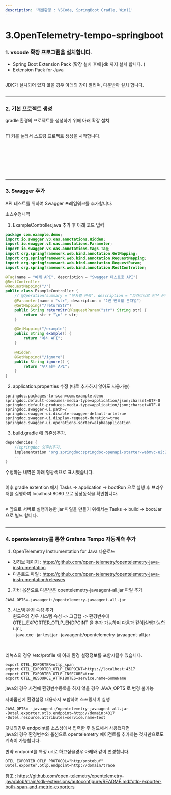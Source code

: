 ```yaml
---
description: '개발환경 : VSCode, SpringBoot Gradle, Win11'
---
```


# 3.OpenTelemetry-tempo-springboot

### 1. vscode 확장 프로그램을 설치합니다.

* Spring Boot Extension Pack (확장 설치 후에 jdk 까지 설치 합니다. )
* Extension Pack for Java

<figure><img src="../.gitbook/assets/sprintbootjava.png" alt=""><figcaption></figcaption></figure>

JDK가 설치되어 있지 않을 경우 아래의 창이 열리며, 다운받아 설치 합니다.&#x20;

<div data-full-width="false">

<figure><img src="../.gitbook/assets/jdk-install.png" alt=""><figcaption></figcaption></figure>

</div>

***

### 2. 기본 프로젝트 생성

gradle 환경의 프로젝트를 생성하기 위해 아래 확장 설치

<div align="left">

<figure><img src="../.gitbook/assets/extension-gradle-for-java.png" alt=""><figcaption></figcaption></figure>

</div>

F1 키를 눌러서 스프링 프로젝트 생성을 시작합니다.    &#x20;

<figure><img src="../.gitbook/assets/K-011.png" alt=""><figcaption></figcaption></figure>

<figure><img src="../.gitbook/assets/K-012.png" alt=""><figcaption></figcaption></figure>

<figure><img src="../.gitbook/assets/K-013.png" alt=""><figcaption></figcaption></figure>

<figure><img src="../.gitbook/assets/K-014.png" alt=""><figcaption></figcaption></figure>

<figure><img src="../.gitbook/assets/K-015.png" alt=""><figcaption></figcaption></figure>

<figure><img src="../.gitbook/assets/K-016.png" alt=""><figcaption></figcaption></figure>

<figure><img src="../.gitbook/assets/K-017.png" alt=""><figcaption></figcaption></figure>

<figure><img src="../.gitbook/assets/K-018.png" alt=""><figcaption></figcaption></figure>

***

### 3. Swagger 추가

API 테스트를 위하여 Swagger 프레임워크를 추가합니다.

소스수정내역

1. ExampleController.java 추가 후 아래 코드 입력

```java
package com.example.demo;
import io.swagger.v3.oas.annotations.Hidden;
import io.swagger.v3.oas.annotations.Parameter;
import io.swagger.v3.oas.annotations.tags.Tag;
import org.springframework.web.bind.annotation.GetMapping;
import org.springframework.web.bind.annotation.RequestMapping;
import org.springframework.web.bind.annotation.RequestParam;
import org.springframework.web.bind.annotation.RestController;

@Tag(name = "예제 API", description = "Swagger 테스트용 API")
@RestController
@RequestMapping("/")
public class ExampleController {
    // @Operation(summary = "문자열 반복", description = "파라미터로 받은 문자열을 2번 반복합니다.")
    @Parameter(name = "str", description = "2번 반복할 문자열")
    @GetMapping("/returnStr")
    public String returnStr(@RequestParam("str") String str) {
        return str + "\n" + str;
    }

    @GetMapping("/example")
    public String example() {
        return "예시 API";
    }

    @Hidden
    @GetMapping("/ignore")
    public String ignore() {
        return "무시되는 API";
    }
}
```

2. application.properties 수정 (따로 추가하지 않아도 사용가능)

```properties
springdoc.packages-to-scan=com.example.demo
springdoc.default-consumes-media-type=application/json;charset=UTF-8
springdoc.default-produces-media-type=application/json;charset=UTF-8
springdoc.swagger-ui.path=/
springdoc.swagger-ui.disable-swagger-default-url=true
springdoc.swagger-ui.display-request-duration=true
springdoc.swagger-ui.operations-sorter=alphaapplication
```

3. build.gradle 에 의존성추가.

```gradle
dependencies {
    //springdoc 의존성추가.
	implementation 'org.springdoc:springdoc-openapi-starter-webmvc-ui:2.0.2' 
	...
}
```

수정하는 내역은 아래 형광색으로 표시했습니다.

<figure><img src="../.gitbook/assets/gradle-swagger-springdoc-project-tree.png" alt=""><figcaption></figcaption></figure>

이후 gradle extention 에서 Tasks -> application -> bootRun 으로 실행 후 브라우저를 실행하여 localhost:8080 으로 정상동작을 확인합니다.

<figure><img src="../.gitbook/assets/K-019.png" alt=""><figcaption></figcaption></figure>



※ 앞으로 서버로 실행가능한 jar 파일을 만들기 위해서는 Tasks -> build -> bootJar으로 빌드 합니다.

<figure><img src="../.gitbook/assets/gradle-extension-tree.png" alt=""><figcaption></figcaption></figure>

***

### 4. opentelemetry를 통한 Grafana Tempo 자동계측 추가

1. OpenTelemetry Instrumentation for Java 다운로드

* 깃허브 페이지 : https://github.com/open-telemetry/opentelemetry-java-instrumentation
* 다운로드 파일 : https://github.com/open-telemetry/opentelemetry-java-instrumentation/releases

2. 자바 옵션으로 다운받은 opentelemetry-javaagent-all.jar 파일 추가

```
JAVA_OPTS=-javaagent:/opentelemetry-javaagent-all.jar
```

3. 시스템 환경 속성 추가\
   윈도우의  경우  시스템 속성 -> 고급탭 -> 환경변수에  OTEL\_EXPORTER\_OTLP\_ENDPOINT 을 추가 가능하며 다음과 같이j실행가능합니다.   \
   \- java.exe -jar test.jar -javaagent:/opentelemetry-javaagent-all.jar

<div align="center">

<figure><img src="../.gitbook/assets/K-020.png" alt=""><figcaption></figcaption></figure>

</div>

\
리눅스의 경우   /etc/profile 에 아래 환경 설정정보를 포함시킬수 있습니다.&#x20;

```
export OTEL_EXPORTER=otlp_span
export OTEL_EXPORTER_OTLP_ENDPOINT=https://localhost:4317
export OTEL_EXPORTER_OTLP_INSECURE=true
export OTEL_RESOURCE_ATTRIBUTES=service.name=SomeName
```

java의 경우 사전에 환경변수등록을 하지 않을 경우 JAVA\_OPTS 로 변경 불가능

자바옵션에 환경설정 내용까지 포함하여 스프링서버 실행

```
JAVA_OPTS= -javaagent:/opentelemetry-javaagent-all.jar 
-Dotel.exporter.otlp.endpoint=http://domain:4317
-Dotel.resource.attributes=service.name=test
```

닷넷의경우  endpoint를  소스상에서  입력한 후 빌드해서 사용했다면\
java의 경우 환경변수와 옵션으로 opentelemetry 에이전트를 추가하는 것자만으로도  계측이 가능합니다.

만약 endpoint를 특정 url로 하고싶을경우 아래와 같이 변경합니다.

```
OTEL_EXPORTER_OTLP_PROTOCOL="http/protobuf" 
Dotel.exporter.otlp.endpoint=http://domain/trace
```

참조   : https://github.com/open-telemetry/opentelemetry-java/blob/main/sdk-extensions/autoconfigure/README.md#otlp-exporter-both-span-and-metric-exporters

